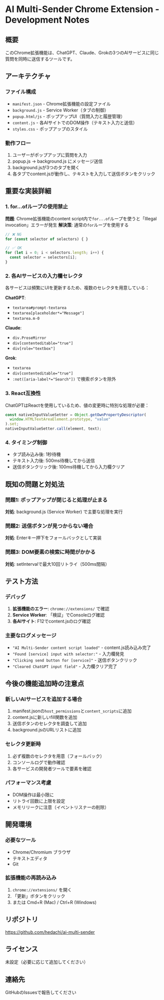 # AI Multi-Sender Chrome Extension - Development Notes

## 概要
このChrome拡張機能は、ChatGPT、Claude、Grokの3つのAIサービスに同じ質問を同時に送信するツールです。

## アーキテクチャ

### ファイル構成
- `manifest.json` - Chrome拡張機能の設定ファイル
- `background.js` - Service Worker（タブの制御）
- `popup.html/js` - ポップアップUI（質問入力と履歴管理）
- `content.js` - 各AIサイトでのDOM操作（テキスト入力と送信）
- `styles.css` - ポップアップのスタイル

### 動作フロー
1. ユーザーがポップアップに質問を入力
2. popup.js → background.js にメッセージ送信
3. background.jsが3つのタブを開く
4. 各タブでcontent.jsが動作し、テキストを入力して送信ボタンをクリック

## 重要な実装詳細

### 1. for...ofループの使用禁止
**問題**: Chrome拡張機能のcontent script内で`for...of`ループを使うと「Illegal invocation」エラーが発生
**解決策**: 通常の`for`ループを使用する

```javascript
// ❌ NG
for (const selector of selectors) { }

// ✅ OK
for (let i = 0; i < selectors.length; i++) {
  const selector = selectors[i];
}
```

### 2. 各AIサービスの入力欄セレクタ
各サービスは頻繁にUIを更新するため、複数のセレクタを用意している：

**ChatGPT**:
- `textarea#prompt-textarea`
- `textarea[placeholder*="Message"]`
- `textarea.m-0`

**Claude**:
- `div.ProseMirror`
- `div[contenteditable="true"]`
- `div[role="textbox"]`

**Grok**:
- `textarea`
- `div[contenteditable="true"]`
- `:not([aria-label*="Search"])` で検索ボタンを除外

### 3. React互換性
ChatGPTはReactを使用しているため、値の変更時に特別な処理が必要：
```javascript
const nativeInputValueSetter = Object.getOwnPropertyDescriptor(
  window.HTMLTextAreaElement.prototype, "value"
).set;
nativeInputValueSetter.call(element, text);
```

### 4. タイミング制御
- タブ読み込み後: 1秒待機
- テキスト入力後: 500ms待機してから送信
- 送信ボタンクリック後: 100ms待機してから入力欄クリア

## 既知の問題と対処法

### 問題1: ポップアップが閉じると処理が止まる
**対処**: background.js (Service Worker) で主要な処理を実行

### 問題2: 送信ボタンが見つからない場合
**対処**: Enterキー押下をフォールバックとして実装

### 問題3: DOM要素の検索に時間がかかる
**対処**: setIntervalで最大10回リトライ（500ms間隔）

## テスト方法

### デバッグ
1. **拡張機能のエラー**: `chrome://extensions/` で確認
2. **Service Worker**: 「検証」でConsoleログ確認
3. **各AIサイト**: F12でcontent.jsのログ確認

### 主要なログメッセージ
- `"AI Multi-Sender content script loaded"` - content.js読み込み完了
- `"Found [service] input with selector:"` - 入力欄発見
- `"Clicking send button for [service]"` - 送信ボタンクリック
- `"Cleared ChatGPT input field"` - 入力欄クリア完了

## 今後の機能追加時の注意点

### 新しいAIサービスを追加する場合
1. manifest.jsonの`host_permissions`と`content_scripts`に追加
2. content.jsに新しいfill関数を追加
3. 送信ボタンのセレクタを調査して追加
4. background.jsのURLリストに追加

### セレクタ更新時
1. 必ず複数のセレクタを用意（フォールバック）
2. コンソールログで動作確認
3. 各サービスの開発者ツールで要素を確認

### パフォーマンス考慮
- DOM操作は最小限に
- リトライ回数に上限を設定
- メモリリークに注意（イベントリスナーの削除）

## 開発環境

### 必要なツール
- Chrome/Chromium ブラウザ
- テキストエディタ
- Git

### 拡張機能の再読み込み
1. `chrome://extensions/` を開く
2. 「更新」ボタンをクリック
3. または Cmd+R (Mac) / Ctrl+R (Windows)

## リポジトリ
https://github.com/hedachi/ai-multi-sender

## ライセンス
未設定（必要に応じて追加してください）

## 連絡先
GitHubのIssuesで報告してください